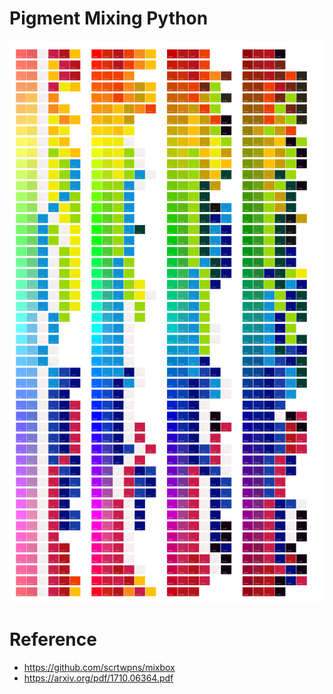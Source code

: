 # Pigment Mixing Python

![](./color_mixing_200.png)

# Reference

- https://github.com/scrtwpns/mixbox
- https://arxiv.org/pdf/1710.06364.pdf
